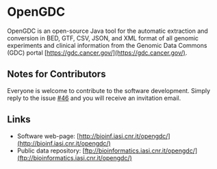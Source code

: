 # OpenGDC
OpenGDC is an open-source Java tool for the automatic extraction and conversion in BED, GTF, CSV, JSON, and XML format of all genomic experiments and clinical information from the Genomic Data Commons (GDC) portal [https://gdc.cancer.gov/](https://gdc.cancer.gov/).

## Notes for Contributors
Everyone is welcome to contribute to the software development. Simply reply to the issue [#46](https://github.com/fabio-cumbo/OpenGDC/issues/46) and you will receive an invitation email.

## Links
- Software web-page: [http://bioinf.iasi.cnr.it/opengdc/](http://bioinf.iasi.cnr.it/opengdc/)
- Public data repository: [ftp://bioinformatics.iasi.cnr.it/opengdc/](ftp://bioinformatics.iasi.cnr.it/opengdc/)
